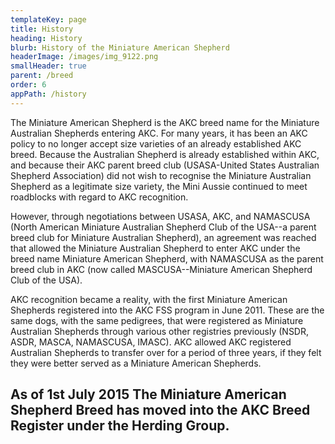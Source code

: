 ```yaml
---
templateKey: page
title: History
heading: History
blurb: History of the Miniature American Shepherd
headerImage: /images/img_9122.png
smallHeader: true
parent: /breed
order: 6
appPath: /history
---
```

The Miniature American Shepherd is the AKC breed name for the Miniature Australian Shepherds entering AKC. For many years,  it has been an AKC policy to no longer accept size varieties of an already established AKC breed.  Because the Australian Shepherd is already established within AKC, and because their AKC parent breed club (USASA-United States Australian Shepherd Association) did not wish to recognise the Miniature Australian Shepherd as a legitimate size variety, the Mini Aussie continued to meet roadblocks with regard to AKC recognition.

However, through negotiations between USASA, AKC, and NAMASCUSA (North American Miniature Australian Shepherd Club of the USA--a parent breed club for Miniature Australian Shepherd), an agreement was reached that allowed the Miniature Australian Shepherd to enter AKC under the breed name Miniature American Shepherd, with NAMASCUSA as the parent breed club in AKC (now called MASCUSA--Miniature American Shepherd Club of the USA). 

AKC recognition became a reality, with the first Miniature American Shepherds registered into the AKC FSS program in June 2011.  These are the same dogs, with the same pedigrees, that were registered as Miniature Australian Shepherds through various other registries previously (NSDR, ASDR, MASCA, NAMASCUSA, IMASC).  AKC allowed AKC registered Australian Shepherds to transfer over for a period of three years, if they felt they were better served as a Miniature American Shepherds.

## As of 1st July 2015 The Miniature American Shepherd Breed has moved into the AKC Breed Register under the Herding Group.
